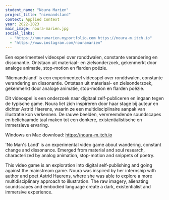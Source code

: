 ```yaml
---
student_name: "Noura Marien"
project_title: "niemandsland"
context: Applied Context
year: 2022-2023
main_image: noura-marien.jpg
social_links:
  - "https://nouramarien.myportfolio.com https://noura-m.itch.io"
  - "https://www.instagram.com/nouramarien"
---
```

Een experimenteel videospel over ronddwalen, constante verandering en dissonantie.
Ontstaan uit materiaal- en zielsonderzoek, gekenmerkt door analoge animatie, stop-motion en flarden poëzie. 


‘Niemandsland’ is een experimenteel videospel over ronddwalen, constante verandering en dissonantie. 
Ontstaan uit materiaal- en zielsonderzoek, gekenmerkt door analoge animatie, stop-motion en flarden poëzie. 

Dit videospel is een onderzoek naar digitaal zelf-publiceren en ingaan tegen de typische game. Noura liet zich inspireren door haar stage bij auteur en dichter Astrid Haerens, waarin ze een multidisciplinaire aanpak van illustratie kon verkennen. De rauwe beelden, vervreemdende soundscapes en belichaamde taal maken tot een donkere, existentialistische en immersieve ervaring.

Windows en Mac download: https://noura-m.itch.io 

'No Man's Land' is an experimental video game about wandering, constant change and dissonance. Emerged from material and soul research, characterized by analog animation, stop-motion and snippets of poetry. 

This video game is an exploration into digital self-publishing and going against the mainstream game. Noura was inspired by her internship with author and poet Astrid Haerens, where she was able to explore a more multidisciplinary approach to illustration. The raw imagery, alienating soundscapes and embodied language create a dark, existentialist and immersive experience.
